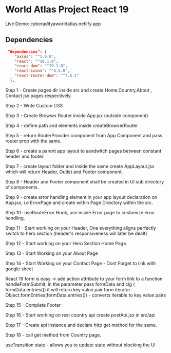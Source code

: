 # World Atlas Project React 19 

Live Demo: cyberadityaworldatlas.netlify.app

## Dependencies
```json
 "dependencies": {
    "axios": "^1.9.0",
    "react": "^19.1.0",
    "react-dom": "^19.1.0",
    "react-icons": "^5.5.0",
    "react-router-dom": "^7.6.1"
  },

```

Step 1 - Create pages dir inside src and create Home,Country,About , Contact jsx pages respectively.

Step 2 - Write Custom CSS 

Step 3 - Create Browser Router inside App.jsx (outside component)

Step 4 - define path and elements inside createBrowserRouter

Step 5 - return RouterProvider component from App Component and pass router prop with the same.

Step 6 - create a parent app layout to sandwitch pages between constant header and footer.

Step 7 - create layout folder and inside the same create AppLayout.jsx which will return Header, Outlet and Footer component.

Step 8 - Header and Footer component shall be created in UI sub directory of components.

Step 9 - create error handling element in your app layout declaration on App.jsx, i.e ErrorPage and create within Page Directory within the src.

Step 10- useRouteError Hook, use inside Error page to customize error handling.

Step 11 - Start working on your Header, One everything aligns perfectly switch to hero section (header's responsiveness will later be dealt)

Step 12 - Start working on your Hero Section Home Page.

Step 13 - Start Working on your About Page

Step 14 - Start Working on your Contact Page - Dont Forget to link with google sheet

React 19 form is easy -> add action attribute to your form link to a function handleFormSubmit, in the parameter pass formData and clg ( formData.entries()) it will return key value pair form iterator
Object.formEntries(formData.entries()) - converts iterable to key value pairs

Step 15 - Complete Footer

Step 16 - Start working on rest country api create postApi.jsx in src/api

Step 17 - Create api instance and declare http get method for the same.

Step 18 - call get method from Country page.

useTransition state - allows you to update state without blocking the UI




